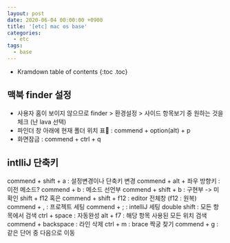 ```yaml
---
layout: post
date: 2020-06-04 00:00:00 +0900
title: '[etc] mac os base'
categories:
  - etc
tags:
  - base
---
```


* Kramdown table of contents
{:toc .toc}

## 맥북 finder 설정
- 사용자 홈이 보이지 않으므로 finder > 환경설정 > 사이드 항목보기 중 원하는 것을 체크 (난 lava 선택)
- 파인더 창 아래에 현재 폴더 위치 표 : commend + option(alt) + p
- 화면잠금 : commend + ctrl + q


## intlliJ 단축키
commend + shift + a : 설정변경이나 단축키 변경
commend + alt + 좌우 방향키 : 이전 메소드?
commend + b : 메소드 선언부
commend + shift + b : 구현부 -> 미확인
shift + f12 혹은 commend + shift + f12 : editor 전체창 (f12 : 원복)
commend + , : 프로젝트 세팅
commend + ; : intelliJ 세팅
double shift : 모든 항목에서 검색
ctrl + space : 자동완성
alt + f7 : 해당 항목 사용된 모든 위치 검색
commend + backspace : 라인 삭제
ctrl + m : brace 짝궁 찾기
commend + g : 같은 단어 중 다음으로 이동
